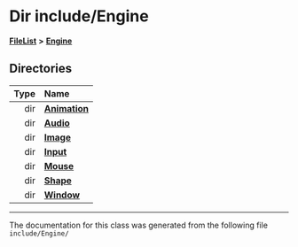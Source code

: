 

# Dir include/Engine



[**FileList**](files.md) **>** [**Engine**](dir_7dd3fffce23fd825de4eb623b113c1bd.md)














## Directories

| Type | Name |
| ---: | :--- |
| dir | [**Animation**](dir_d16831a22b1176c437f87c2d0440ff32.md) <br> |
| dir | [**Audio**](dir_c82188eaffb96b2487ed13b79df10c60.md) <br> |
| dir | [**Image**](dir_9d4cae504f03fb905f759f63b05c069d.md) <br> |
| dir | [**Input**](dir_011a5bb273ab46acf9be02ac4bf7f0a3.md) <br> |
| dir | [**Mouse**](dir_f193d769e7e735a6067828aa983bf770.md) <br> |
| dir | [**Shape**](dir_d430bb2cf01387b823ae007b3e5a1c3c.md) <br> |
| dir | [**Window**](dir_9e6b83ddf0d374080d4a6053f7ebb47f.md) <br> |

























































------------------------------
The documentation for this class was generated from the following file `include/Engine/`

